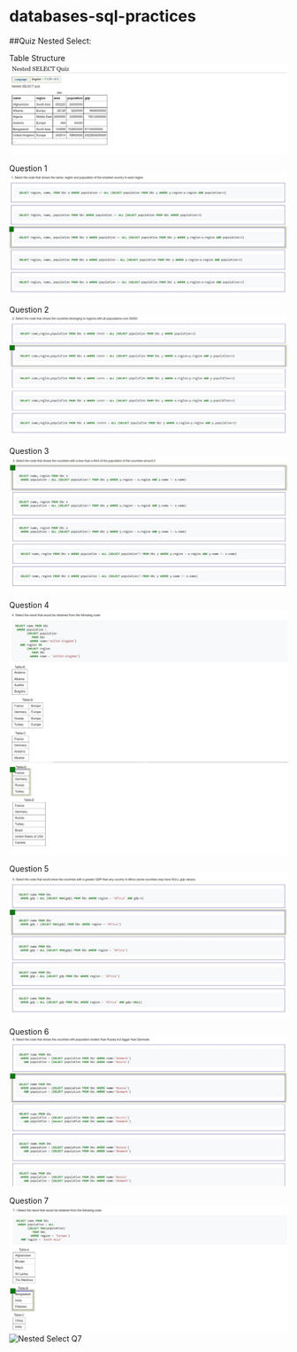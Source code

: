 # databases-sql-practices

##Quiz Nested Select:

Table Structure
![Table Structure](./quiz_data/nested_sql/nested_select_quiz_1.JPG)

Question 1  
![Nested Select Q1](./quiz_data/nested_sql/nested_select_quiz_2.JPG)

Question 2
![Nested Select Q2](./quiz_data/nested_sql/nested_select_quiz_3.JPG)

Question 3
![Nested Select Q3](./quiz_data/nested_sql/nested_select_quiz_4.JPG)

Question 4
![Nested Select Q4](./quiz_data/nested_sql/nested_select_quiz_5.JPG)
![Nested Select Q4](./quiz_data/nested_sql/nested_select_quiz_6.JPG)

Question 5
![Nested Select Q5](./quiz_data/nested_sql/nested_select_quiz_7.JPG)

Question 6
![Nested Select Q6](./quiz_data/nested_sql/nested_select_quiz_8.JPG)


Question 7
![Nested Select Q7](./quiz_data/nested_sql/nested_select_quiz_9.JPG)
![Nested Select Q7](./quiz_data/nested_sql/nested_select_quiz_.JPG)